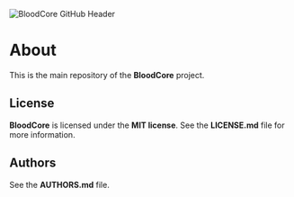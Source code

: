 ![BloodCore GitHub Header](https://raw.githubusercontent.com/web-bloodcore/image-assets/master/github-header.png)

# About

This is the main repository of the __BloodCore__ project.

## License

__BloodCore__ is licensed under the __MIT license__. See the __LICENSE.md__ file for more information.

## Authors

See the __AUTHORS.md__ file.
